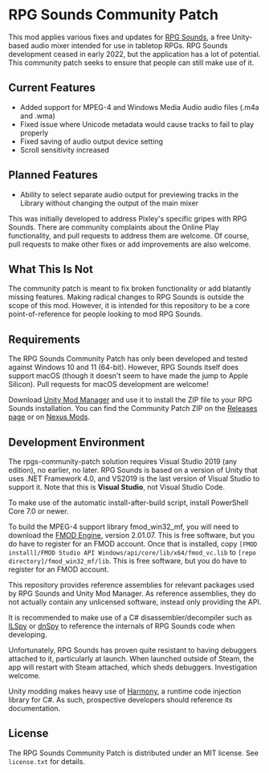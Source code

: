 # RPG Sounds Community Patch

This mod applies various fixes and updates for [RPG Sounds](https://store.steampowered.com/app/1480140/RPG_Sounds/), a free Unity-based audio mixer intended for use in tabletop RPGs.  RPG Sounds development ceased in early 2022, but the application has a lot of potential.  This community patch seeks to ensure that people can still make use of it.

## Current Features

- Added support for MPEG-4 and Windows Media Audio audio files (.m4a and .wma)
- Fixed issue where Unicode metadata would cause tracks to fail to play properly
- Fixed saving of audio output device setting
- Scroll sensitivity increased

## Planned Features

- Ability to select separate audio output for previewing tracks in the Library without changing the output of the main mixer

This was initially developed to address Pixley's specific gripes with RPG Sounds.  There are community complaints about the Online Play functionality, and pull requests to address them are welcome.  Of course, pull requests to make other fixes or add improvements are also welcome.

## What This Is Not

The community patch is meant to fix broken functionality or add blatantly missing features.  Making radical changes to RPG Sounds is outside the scope of this mod.  However, it is intended for this repository to be a core point-of-reference for people looking to mod RPG Sounds.

## Requirements

The RPG Sounds Community Patch has only been developed and tested against Windows 10 and 11 (64-bit).  However, RPG Sounds itself does support macOS (though it doesn't seem to have made the jump to Apple Silicon).  Pull requests for macOS development are welcome!

Download [Unity Mod Manager](https://www.nexusmods.com/site/mods/21) and use it to install the ZIP file to your RPG Sounds installation.  You can find the Community Patch ZIP on the [Releases page](https://github.com/pixley/rpgs-community-patch/releases) or on [Nexus Mods](https://www.nexusmods.com/site/mods/1017).

## Development Environment

The rpgs-community-patch solution requires Visual Studio 2019 (any edition), no earlier, no later.  RPG Sounds is based on a version of Unity that uses .NET Framework 4.0, and VS2019 is the last version of Visual Studio to support it.  Note that this is **Visual Studio**, not Visual Studio Code.

To make use of the automatic install-after-build script, install PowerShell Core 7.0 or newer.

To build the MPEG-4 support library fmod_win32_mf, you will need to download the [FMOD Engine](https://www.fmod.com/download#fmodengine), version 2.01.07.  This is free software, but you do have to register for an FMOD account.  Once that is installed, copy `[FMOD install]/FMOD Studio API Windows/api/core/lib/x64/fmod_vc.lib` to `[repo directory]/fmod_win32_mf/lib`.  This is free software, but you do have to register for an FMOD account.

This repository provides reference assemblies for relevant packages used by RPG Sounds and Unity Mod Manager.  As reference assemblies, they do not actually contain any unlicensed software, instead only providing the API.

It is recommended to make use of a C# disassembler/decompiler such as [ILSpy](https://github.com/icsharpcode/ILSpy) or [dnSpy](https://github.com/dnSpyEx/dnSpy) to reference the internals of RPG Sounds code when developing.

Unfortunately, RPG Sounds has proven quite resistant to having debuggers attached to it, particularly at launch.  When launched outside of Steam, the app will restart with Steam attached, which sheds debuggers.  Investigation welcome.

Unity modding makes heavy use of [Harmony](https://harmony.pardeike.net/), a runtime code injection library for C#.  As such, prospective developers should reference its documentation.

## License

The RPG Sounds Community Patch is distributed under an MIT license.  See `license.txt` for details.
